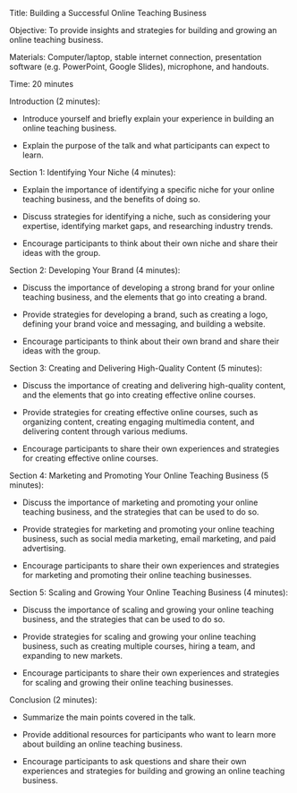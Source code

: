 Title: Building a Successful Online Teaching Business

Objective: To provide insights and strategies for building and growing an online teaching business.

Materials: Computer/laptop, stable internet connection, presentation software (e.g. PowerPoint,
Google Slides), microphone, and handouts.

Time: 20 minutes

Introduction (2 minutes):

- Introduce yourself and briefly explain your experience in building an online teaching business.

- Explain the purpose of the talk and what participants can expect to learn.

Section 1: Identifying Your Niche (4 minutes):

- Explain the importance of identifying a specific niche for your online teaching business, and the
  benefits of doing so.

- Discuss strategies for identifying a niche, such as considering your expertise, identifying market
  gaps, and researching industry trends.

- Encourage participants to think about their own niche and share their ideas with the group.

Section 2: Developing Your Brand (4 minutes):

- Discuss the importance of developing a strong brand for your online teaching business, and the
  elements that go into creating a brand.

- Provide strategies for developing a brand, such as creating a logo, defining your brand voice and
  messaging, and building a website.

- Encourage participants to think about their own brand and share their ideas with the group.

Section 3: Creating and Delivering High-Quality Content (5 minutes):

- Discuss the importance of creating and delivering high-quality content, and the elements that go
  into creating effective online courses.

- Provide strategies for creating effective online courses, such as organizing content, creating
  engaging multimedia content, and delivering content through various mediums.

- Encourage participants to share their own experiences and strategies for creating effective online
  courses.

Section 4: Marketing and Promoting Your Online Teaching Business (5 minutes):

- Discuss the importance of marketing and promoting your online teaching business, and the
  strategies that can be used to do so.

- Provide strategies for marketing and promoting your online teaching business, such as social media
  marketing, email marketing, and paid advertising.

- Encourage participants to share their own experiences and strategies for marketing and promoting
  their online teaching businesses.

Section 5: Scaling and Growing Your Online Teaching Business (4 minutes):

- Discuss the importance of scaling and growing your online teaching business, and the strategies
  that can be used to do so.

- Provide strategies for scaling and growing your online teaching business, such as creating
  multiple courses, hiring a team, and expanding to new markets.

- Encourage participants to share their own experiences and strategies for scaling and growing their
  online teaching businesses.

Conclusion (2 minutes):

- Summarize the main points covered in the talk.

- Provide additional resources for participants who want to learn more about building an online
  teaching business.

- Encourage participants to ask questions and share their own experiences and strategies for
  building and growing an online teaching business.
